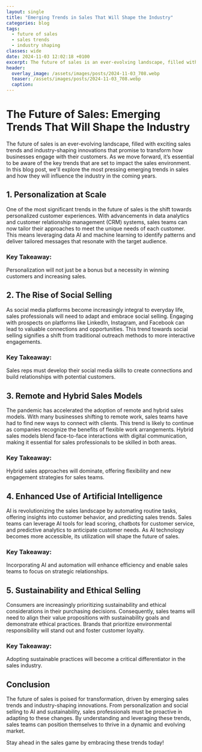 ```yaml
---
layout: single
title: "Emerging Trends in Sales That Will Shape the Industry"
categories: blog
tags:
  - future of sales
  - sales trends
  - industry shaping
classes: wide
date: 2024-11-03 12:02:18 +0100
excerpt: The future of sales is an ever-evolving landscape, filled with exciting sales trends and industry-shaping innovations that promise to transform how business...
header:
  overlay_image: /assets/images/posts/2024-11-03_708.webp
  teaser: /assets/images/posts/2024-11-03_708.webp
  caption:
---
```


# The Future of Sales: Emerging Trends That Will Shape the Industry

The future of sales is an ever-evolving landscape, filled with exciting sales trends and industry-shaping innovations that promise to transform how businesses engage with their customers. As we move forward, it’s essential to be aware of the key trends that are set to impact the sales environment. In this blog post, we'll explore the most pressing emerging trends in sales and how they will influence the industry in the coming years.

## 1. Personalization at Scale

One of the most significant trends in the future of sales is the shift towards personalized customer experiences. With advancements in data analytics and customer relationship management (CRM) systems, sales teams can now tailor their approaches to meet the unique needs of each customer. This means leveraging data AI and machine learning to identify patterns and deliver tailored messages that resonate with the target audience.

### Key Takeaway:

Personalization will not just be a bonus but a necessity in winning customers and increasing sales.

## 2. The Rise of Social Selling

As social media platforms become increasingly integral to everyday life, sales professionals will need to adapt and embrace social selling. Engaging with prospects on platforms like LinkedIn, Instagram, and Facebook can lead to valuable connections and opportunities. This trend towards social selling signifies a shift from traditional outreach methods to more interactive engagements.

### Key Takeaway:

Sales reps must develop their social media skills to create connections and build relationships with potential customers.

## 3. Remote and Hybrid Sales Models

The pandemic has accelerated the adoption of remote and hybrid sales models. With many businesses shifting to remote work, sales teams have had to find new ways to connect with clients. This trend is likely to continue as companies recognize the benefits of flexible work arrangements. Hybrid sales models blend face-to-face interactions with digital communication, making it essential for sales professionals to be skilled in both areas.

### Key Takeaway:

Hybrid sales approaches will dominate, offering flexibility and new engagement strategies for sales teams.

## 4. Enhanced Use of Artificial Intelligence

AI is revolutionizing the sales landscape by automating routine tasks, offering insights into customer behavior, and predicting sales trends. Sales teams can leverage AI tools for lead scoring, chatbots for customer service, and predictive analytics to anticipate customer needs. As AI technology becomes more accessible, its utilization will shape the future of sales.

### Key Takeaway:

Incorporating AI and automation will enhance efficiency and enable sales teams to focus on strategic relationships.

## 5. Sustainability and Ethical Selling

Consumers are increasingly prioritizing sustainability and ethical considerations in their purchasing decisions. Consequently, sales teams will need to align their value propositions with sustainability goals and demonstrate ethical practices. Brands that prioritize environmental responsibility will stand out and foster customer loyalty.

### Key Takeaway:

Adopting sustainable practices will become a critical differentiator in the sales industry.

## Conclusion

The future of sales is poised for transformation, driven by emerging sales trends and industry-shaping innovations. From personalization and social selling to AI and sustainability, sales professionals must be proactive in adapting to these changes. By understanding and leveraging these trends, sales teams can position themselves to thrive in a dynamic and evolving market.

Stay ahead in the sales game by embracing these trends today!
